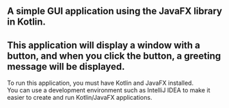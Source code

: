 A simple GUI application using the JavaFX library in Kotlin. 
--- 
This application will display a window with a button, and when you click the button, a greeting message will be displayed.  
---
To run this application, you must have Kotlin and JavaFX installed.  
You can use a development environment such as IntelliJ IDEA to make it easier to create and run Kotlin/JavaFX applications.

